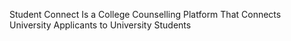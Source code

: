 
Student Connect Is a College Counselling Platform That Connects University Applicants to University Students
